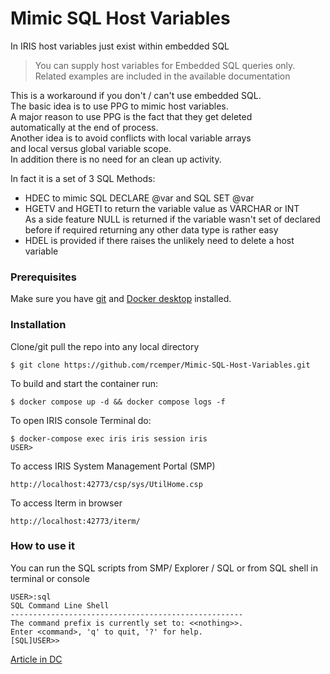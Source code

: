 # Mimic SQL Host Variables
In IRIS host variables just exist within embedded SQL    
>  You can supply host variables for Embedded SQL queries only.   
>  Related examples are included in the available documentation      

This is a workaround if you don't / can't use embedded SQL.    
The basic idea is to use PPG to mimic host variables.   
A major reason to use PPG is the fact that they get deleted   
automatically at the end of process.   
Another idea is to avoid conflicts with local variable arrays    
and local versus global variable scope.   
In addition there is no need for an clean up activity.

In fact it is a set of 3 SQL Methods:
- HDEC to mimic SQL DECLARE @var and SQL SET @var   
- HGETV and HGETI  to return the variable value as VARCHAR or INT   
As a side feature NULL is returned if the variable wasn't set of
declared before if required returning any other data type is rather easy   
- HDEL is provided if there raises the unlikely need to delete a host variable
  
### Prerequisites
Make sure you have [git](https://git-scm.com/book/en/v2/Getting-Started-Installing-Git) and [Docker desktop](https://www.docker.com/products/docker-desktop) installed.
### Installation
Clone/git pull the repo into any local directory
```
$ git clone https://github.com/rcemper/Mimic-SQL-Host-Variables.git
```
To build and start the container run:
```
$ docker compose up -d && docker compose logs -f
```
To open IRIS console Terminal do:
```
$ docker-compose exec iris iris session iris
USER>
```
To access IRIS System Management Portal (SMP)
```
http://localhost:42773/csp/sys/UtilHome.csp
```
To access Iterm in browser
```
http://localhost:42773/iterm/
```
### How to use it

You can run the SQL scripts from SMP/ Explorer / SQL
or from SQL shell in terminal or console
```
USER>:sql
SQL Command Line Shell
----------------------------------------------------
The command prefix is currently set to: <<nothing>>.
Enter <command>, 'q' to quit, '?' for help.
[SQL]USER>>
```
[Article in DC](https://community.intersystems.com/post/sql-host-variables-missing)  
